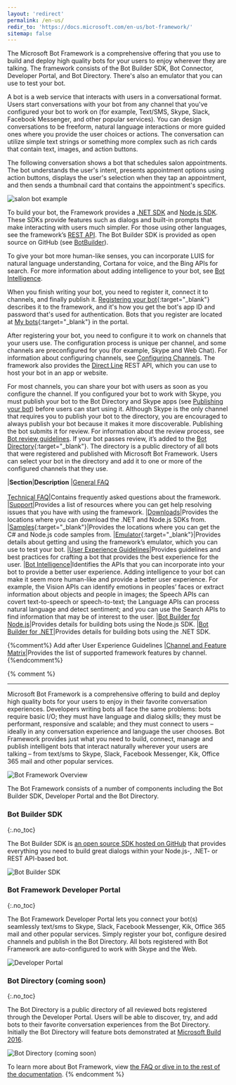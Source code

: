 ```yaml
---
layout: 'redirect'
permalink: /en-us/
redir_to: 'https://docs.microsoft.com/en-us/bot-framework/'
sitemap: false
---
```


The Microsoft Bot Framework is a comprehensive offering that you use to build and deploy high quality bots for your users to enjoy wherever they are talking. The framework consists of the Bot Builder SDK, Bot Connector, Developer Portal, and Bot Directory. There's also an emulator that you can use to test your bot.

A bot is a web service that interacts with users in a conversational format. Users start conversations with your bot from any channel that you've configured your bot to work on (for example, Text/SMS, Skype, Slack, Facebook Messenger, and other popular services). You can design conversations to be freeform, natural language interactions or more guided ones where you provide the user choices or actions. The conversation can utilize simple text strings or something more complex such as rich cards that contain text, images, and action buttons.
 
The following conversation shows a bot that schedules salon appointments. The bot understands the user's intent, presents appointment options using action buttons, displays the user's selection when they tap an appointment, and then sends a thumbnail card that contains the appointment's specifics. 
 
![salon bot example](/en-us/images/connector/salon_bot_example.png)

To build your bot, the Framework provides a [.NET SDK](/en-us/csharp/builder/sdkreference/) and [Node.js SDK](/en-us/node/builder/overview/). These SDKs provide features such as dialogs and built-in prompts that make interacting with users much simpler. For those using other languages, see the framework’s [REST API](/en-us/restapi/connector/). The Bot Builder SDK is provided as open source on GitHub (see [BotBuilder](https://github.com/Microsoft/BotBuilder)).

To give your bot more human-like senses, you can incorporate LUIS for natural language understanding, Cortana for voice, and the Bing APIs for search. For more information about adding intelligence to your bot, see [Bot Intelligence](/en-us/bot-intelligence/getting-started/).

When you finish writing your bot, you need to register it, connect it to channels, and finally publish it. [Registering your bot](https://dev.botframework.com/bots/new){:target="_blank"} describes it to the framework, and it's how you get the bot's app ID and password that's used for authentication. Bots that you register are located at [My bots]( https://dev.botframework.com/bots){:target="_blank"} in the portal. 

After registering your bot, you need to configure it to work on channels that your users use. The configuration process is unique per channel, and some channels are preconfigured for you (for example, Skype and Web Chat). For information about configuring channels, see [Configuring Channels](/en-us/csharp/builder/sdkreference/gettingstarted.html). The framework also provides the [Direct Line](/en-us/restapi/directline/) REST API, which you can use to host your bot in an app or website.

For most channels, you can share your bot with users as soon as you configure the channel. If you configured your bot to work with Skype, you must publish your bot to the Bot Directory and Skype apps (see [Publishing your bot](/en-us/directory/publishing/)) before users can start using it. Although Skype is the only channel that requires you to publish your bot to the directory, you are encouraged to always publish your bot because it makes it more discoverable. Publishing the bot submits it for review. For information about the review process, see [Bot review guidelines](/en-us/directory/review-guidelines/). If your bot passes review, it’s added to the [Bot Directory](https://bots.botframework.com/){:target="_blank"}. The directory is a public directory of all bots that were registered and published with Microsoft Bot Framework. Users can select your bot in the directory and add it to one or more of the configured channels that they use.

|**Section**|**Description**
|[General FAQ](/en-us/faq/)<br/><br/>[Technical FAQ](/en-us/technical-faq/)|Contains frequently asked questions about the framework.
|[Support](/en-us/support/)|Provides a list of resources where you can get help resolving issues that you have with using the framework.
|[Downloads](/en-us/downloads/)|Provides the locations where you can download the .NET and Node.js SDKs from.
|[Samples](https://github.com/Microsoft/BotBuilder-Samples){:target="_blank"}|Provides the locations where you can get the C# and Node.js code samples from.
|[Emulator](https://github.com/Microsoft/BotFramework-Emulator){:target="_blank"}|Provides details about getting and using the framework’s emulator, which you can use to test your bot.
|[User Experience Guidelines](/en-us/directory/best-practices/)|Provides guidelines and best practices for crafting a bot that provides the best experience for the user.
|[Bot Intelligence](/en-us/bot-intelligence/getting-started/)|Identifies the APIs that you can incorporate into your bot to provide a better user experience. Adding intelligence to your bot can make it seem more human-like and provide a better user experience. For example, the Vision APIs can identify emotions in peoples’ faces or extract information about objects and people in images; the Speech APIs can covert text-to-speech or speech-to-text; the Language APIs can process natural language and detect sentiment; and you can use the Search APIs to find information that may be of interest to the user.
|[Bot Builder for Node.js](/en-us/node/builder/overview/)|Provides details for building bots using the Node.js SDK.
|[Bot Builder for .NET](/en-us/csharp/builder/sdkreference/)|Provides details for building bots using the .NET SDK.

{%comment%}
Add after User Experience Guidelines
|[Channel and Feature Matrix](/en-us/matrix/)|Provides the list of supported framework features by channel.
{%endcomment%}


{% comment %}
**************************************************

Microsoft Bot Framework is a comprehensive offering to build and deploy high quality bots for your users to enjoy in their favorite conversation experiences. Developers writing bots all face the same problems: bots require basic I/O; they must have language and dialog skills; they must be performant, responsive and scalable; and they must connect to users – ideally in any conversation experience and language the user chooses. Bot Framework provides just what you need to build, connect, manage and publish intelligent bots that interact naturally wherever your users are talking – from text/sms to Skype, Slack, Facebook Messenger, Kik, Office 365 mail and other popular services. 

![Bot Framework Overview](/en-us/images/faq-overview/botframework_overview_july.png)

The Bot Framework consists of a number of components including the Bot Builder SDK, Developer Portal and the Bot Directory.

### Bot Builder SDK
{:.no_toc}

The Bot Builder SDK is [an open source SDK hosted on GitHub](https://github.com/Microsoft/BotBuilder) that provides everything you need to build great dialogs within your Node.js-, .NET- or REST API-based bot.

![Bot Builder SDK](/en-us/images/faq-overview/bot_builder_sdk_july.png)

### Bot Framework Developer Portal
{:.no_toc}

The Bot Framework Developer Portal lets you connect your bot(s) seamlessly text/sms to Skype, Slack, Facebook Messenger, Kik, Office 365 mail and other popular services. Simply register your bot, configure desired channels and publish in the Bot Directory. All bots registered with Bot Framework are auto-configured to work with Skype and the Web.

![Developer Portal](/en-us/images/faq-overview/developer_portal_july.png)

### Bot Directory (coming soon)
{:.no_toc}

The Bot Directory is a public directory of all reviewed bots registered through the Developer Portal. Users will be able to discover, try, and add bots to their favorite conversation experiences from the Bot Directory. Initially the Bot Directory will feature bots demonstrated at [Microsoft Build 2016](http://build.microsoft.com/).

![Bot Directory (coming soon)](/en-us/images/faq-overview/bot_directory_july.png)

To learn more about Bot Framework, view [the FAQ or dive in to the rest of the documentation](/en-us/faq/).
{% endcomment %}

